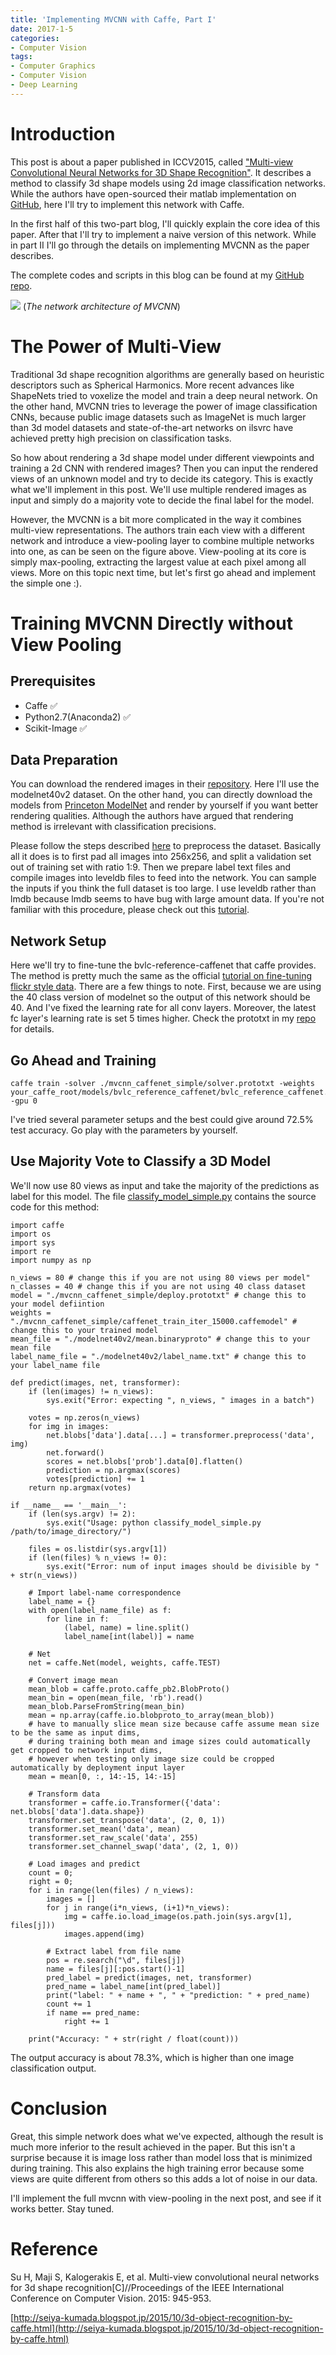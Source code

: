 ```yaml
---
title: 'Implementing MVCNN with Caffe, Part I'
date: 2017-1-5
categories:
- Computer Vision
tags:
- Computer Graphics
- Computer Vision
- Deep Learning
---
```


# Introduction

This post is about a paper published in ICCV2015, called ["Multi-view Convolutional Neural Networks for 3D Shape Recognition"](http://www.cv-foundation.org/openaccess/content_iccv_2015/papers/Su_Multi-View_Convolutional_Neural_ICCV_2015_paper.pdf). It describes a method to classify 3d shape models using 2d image classification networks. While the authors have open-sourced their matlab implementation on [GitHub](https://github.com/suhangpro/mvcnn), here I'll try to implement this network with Caffe.

In the first half of this two-part blog, I'll quickly explain the core idea of this paper. After that I'll try to implement a naive version of this network. While in part II I'll go through the details on implementing MVCNN as the paper describes.

The complete codes and scripts in this blog can be found at my [GitHub repo](https://github.com/unclejimbo/mvcnn-caffe).

![](https://camo.githubusercontent.com/f505454fa4d971db8b85b35ad7cac63795d3eaa0/687474703a2f2f7669732d7777772e63732e756d6173732e6564752f6d76636e6e2f696d616765732f6d76636e6e2e706e67)
(*The network architecture of MVCNN*)

<!-- more -->

# The Power of Multi-View

Traditional 3d shape recognition algorithms are generally based on heuristic descriptors such as Spherical Harmonics. More recent advances like ShapeNets tried to voxelize the model and train a deep neural network. On the other hand, MVCNN tries to leverage the power of image classification CNNs, because public image datasets such as ImageNet is much larger than 3d model datasets and state-of-the-art networks on ilsvrc have achieved pretty high precision on classification tasks.

So how about rendering a 3d shape model under different viewpoints and training a 2d CNN with rendered images? Then you can input the rendered views of an unknown model and try to decide its category. This is exactly what we'll implement in this post. We'll use multiple rendered images as input and simply do a majority vote to decide the final label for the model.

However, the MVCNN is a bit more complicated in the way it combines multi-view representations. The authors train each view with a different network and introduce a view-pooling layer to combine multiple networks into one, as can be seen on the figure above. View-pooling at its core is simply max-pooling, extracting the largest value at each pixel among all views. More on this topic next time, but let's first go ahead and implement the simple one :).

# Training MVCNN Directly without View Pooling

## Prerequisites

- Caffe :white_check_mark:
- Python2.7(Anaconda2) :white_check_mark:
- Scikit-Image :white_check_mark:

## Data Preparation

You can download the rendered images in their [repository](https://github.com/suhangpro/mvcnn). Here I'll use the modelnet40v2 dataset. On the other hand, you can directly download the models from [Princeton ModelNet](http://modelnet.cs.princeton.edu/#) and render by yourself if you want better rendering qualities. Although the authors have argued that rendering method is irrelevant with classification precisions.

Please follow the steps described [here](https://github.com/unclejimbo/mvcnn-caffe/tree/master/modelnet40v2) to preprocess the dataset. Basically all it does is to first pad all images into 256x256, and split a validation set out of training set with ratio 1:9. Then we prepare label text files and compile images into leveldb files to feed into the network. You can sample the inputs if you think the full dataset is too large. I use leveldb rather than lmdb because lmdb seems to have bug with large amount data. If you're not familiar with this procedure, please check out this [tutorial](http://caffe.berkeleyvision.org/gathered/examples/imagenet.html).

## Network Setup

Here we'll try to fine-tune the bvlc-reference-caffenet that caffe provides. The method is pretty much the same as the official [tutorial on fine-tuning flickr style data](http://caffe.berkeleyvision.org/gathered/examples/finetune_flickr_style.html). There are a few things to note. First, because we are using the 40 class version of modelnet so the output of this network should be 40. And I've fixed the learning rate for all conv layers. Moreover, the latest fc layer's learning rate is set 5 times higher. Check the prototxt in my [repo](https://github.com/unclejimbo/mvcnn-caffe) for details.

## Go Ahead and Training

```
caffe train -solver ./mvcnn_caffenet_simple/solver.prototxt -weights your_caffe_root/models/bvlc_reference_caffenet/bvlc_reference_caffenet.caffemodel -gpu 0
```

I've tried several parameter setups and the best could give around 72.5% test accuracy. Go play with the parameters by yourself.

## Use Majority Vote to Classify a 3D Model

We'll now use 80 views as input and take the majority of the predictions as label for this model. The file [classify_model_simple.py](https://github.com/unclejimbo/mvcnn-caffe/blob/master/classify_model_simple.py) contains the source code for this method:
```
import caffe
import os
import sys
import re
import numpy as np

n_views = 80 # change this if you are not using 80 views per model"
n_classes = 40 # change this if you are not using 40 class dataset
model = "./mvcnn_caffenet_simple/deploy.prototxt" # change this to your model defiintion
weights = "./mvcnn_caffenet_simple/caffenet_train_iter_15000.caffemodel" # change this to your trained model
mean_file = "./modelnet40v2/mean.binaryproto" # change this to your mean file
label_name_file = "./modelnet40v2/label_name.txt" # change this to your label_name file

def predict(images, net, transformer):
    if (len(images) != n_views):
        sys.exit("Error: expecting ", n_views, " images in a batch")

    votes = np.zeros(n_views)
    for img in images:
        net.blobs['data'].data[...] = transformer.preprocess('data', img)
        net.forward()
        scores = net.blobs['prob'].data[0].flatten()
        prediction = np.argmax(scores)
        votes[prediction] += 1
    return np.argmax(votes)

if __name__ == '__main__':
    if (len(sys.argv) != 2):
        sys.exit("Usage: python classify_model_simple.py /path/to/image_directory/")

    files = os.listdir(sys.argv[1])
    if (len(files) % n_views != 0):
        sys.exit("Error: num of input images should be divisible by " + str(n_views))

    # Import label-name correspondence
    label_name = {}
    with open(label_name_file) as f:
        for line in f:
            (label, name) = line.split()
            label_name[int(label)] = name

    # Net
    net = caffe.Net(model, weights, caffe.TEST)

    # Convert image mean
    mean_blob = caffe.proto.caffe_pb2.BlobProto()
    mean_bin = open(mean_file, 'rb').read()
    mean_blob.ParseFromString(mean_bin)
    mean = np.array(caffe.io.blobproto_to_array(mean_blob))
    # have to manually slice mean size because caffe assume mean size to be the same as input dims,
    # during training both mean and image sizes could automatically get cropped to network input dims,
    # however when testing only image size could be cropped automatically by deployment input layer
    mean = mean[0, :, 14:-15, 14:-15]

    # Transform data
    transformer = caffe.io.Transformer({'data': net.blobs['data'].data.shape})
    transformer.set_transpose('data', (2, 0, 1))
    transformer.set_mean('data', mean)
    transformer.set_raw_scale('data', 255)
    transformer.set_channel_swap('data', (2, 1, 0))

    # Load images and predict
    count = 0;
    right = 0;
    for i in range(len(files) / n_views):
        images = []
        for j in range(i*n_views, (i+1)*n_views):
            img = caffe.io.load_image(os.path.join(sys.argv[1], files[j]))
            images.append(img)

        # Extract label from file name
        pos = re.search("\d", files[j])
        name = files[j][:pos.start()-1]
        pred_label = predict(images, net, transformer)
        pred_name = label_name[int(pred_label)]
        print("label: " + name + ", " + "prediction: " + pred_name)
        count += 1
        if name == pred_name:
            right += 1

    print("Accuracy: " + str(right / float(count)))
```
The output accuracy is about 78.3%, which is higher than one image classification output.

# Conclusion

Great, this simple network does what we've expected, although the result is much more inferior to the result achieved in the paper. But this isn't a surprise because it is image loss rather than model loss that is minimized during training. This also explains the high training error because some views are quite different from others so this adds a lot of noise in our data.

I'll implement the full mvcnn with view-pooling in the next post, and see if it works better. Stay tuned.

# Reference

Su H, Maji S, Kalogerakis E, et al. Multi-view convolutional neural networks for 3d shape recognition[C]//Proceedings of the IEEE International Conference on Computer Vision. 2015: 945-953.

[http://seiya-kumada.blogspot.jp/2015/10/3d-object-recognition-by-caffe.html](http://seiya-kumada.blogspot.jp/2015/10/3d-object-recognition-by-caffe.html)
